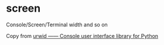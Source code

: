 # screen

Console/Screen/Terminal width and so on

Copy from [urwid —— Console user interface library for Python](https://github.com/urwid/urwid)

